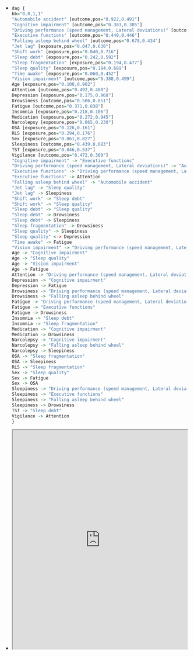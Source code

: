 - ```r
  dag {
  bb="0,0,1,1"
  "Automobile accident" [outcome,pos="0.922,0.491"]
  "Cognitive impairment" [outcome,pos="0.383,0.385"]
  "Driving performance (speed management, Lateral deviations)" [outcome,pos="0.684,0.613"]
  "Executive functions" [outcome,pos="0.449,0.446"]
  "Falling asleep behind wheel" [outcome,pos="0.678,0.434"]
  "Jet lag" [exposure,pos="0.047,0.630"]
  "Shift work" [exposure,pos="0.040,0.716"]
  "Sleep debt" [exposure,pos="0.242,0.592"]
  "Sleep fragmentation" [exposure,pos="0.194,0.477"]
  "Sleep quality" [exposure,pos="0.184,0.689"]
  "Time awake" [exposure,pos="0.060,0.452"]
  "Vision impairment" [outcome,pos="0.388,0.499"]
  Age [exposure,pos="0.100,0.902"]
  Attention [outcome,pos="0.492,0.400"]
  Depression [exposure,pos="0.175,0.968"]
  Drowsiness [outcome,pos="0.506,0.851"]
  Fatigue [outcome,pos="0.371,0.838"]
  Insomnia [exposure,pos="0.218,0.106"]
  Medication [exposure,pos="0.272,0.945"]
  Narcolepsy [exposure,pos="0.065,0.230"]
  OSA [exposure,pos="0.126,0.161"]
  RLS [exposure,pos="0.294,0.176"]
  Sex [exposure,pos="0.061,0.827"]
  Sleepiness [outcome,pos="0.439,0.683"]
  TST [exposure,pos="0.046,0.537"]
  Vigilance [outcome,pos="0.472,0.309"]
  "Cognitive impairment" -> "Executive functions"
  "Driving performance (speed management, Lateral deviations)" -> "Automobile accident"
  "Executive functions" -> "Driving performance (speed management, Lateral deviations)"
  "Executive functions" -> Attention
  "Falling asleep behind wheel" -> "Automobile accident"
  "Jet lag" -> "Sleep quality"
  "Jet lag" -> Sleepiness
  "Shift work" -> "Sleep debt"
  "Shift work" -> "Sleep quality"
  "Sleep debt" -> "Sleep quality"
  "Sleep debt" -> Drowsiness
  "Sleep debt" -> Sleepiness
  "Sleep fragmentation" -> Drowsiness
  "Sleep quality" -> Sleepiness
  "Sleep quality" <-> Depression
  "Time awake" -> Fatigue
  "Vision impairment" -> "Driving performance (speed management, Lateral deviations)"
  Age -> "Cognitive impairment"
  Age -> "Sleep quality"
  Age -> "Vision impairment"
  Age -> Fatigue
  Attention -> "Driving performance (speed management, Lateral deviations)"
  Depression -> "Cognitive impairment"
  Depression -> Fatigue
  Drowsiness -> "Driving performance (speed management, Lateral deviations)"
  Drowsiness -> "Falling asleep behind wheel"
  Fatigue -> "Driving performance (speed management, Lateral deviations)"
  Fatigue -> "Executive functions"
  Fatigue -> Drowsiness
  Insomnia -> "Sleep debt"
  Insomnia -> "Sleep fragmentation"
  Medication -> "Cognitive impairment"
  Medication -> Drowsiness
  Narcolepsy -> "Cognitive impairment"
  Narcolepsy -> "Falling asleep behind wheel"
  Narcolepsy -> Sleepiness
  OSA -> "Sleep fragmentation"
  OSA -> Sleepiness
  RLS -> "Sleep fragmentation"
  Sex -> "Sleep quality"
  Sex -> Fatigue
  Sex -> OSA
  Sleepiness -> "Driving performance (speed management, Lateral deviations)"
  Sleepiness -> "Executive functions"
  Sleepiness -> "Falling asleep behind wheel"
  Sleepiness -> Drowsiness
  TST -> "Sleep debt"
  Vigilance -> Attention
  }
  
  ```
- <iframe src="https://www.dagitty.net/dags.html" style="width: 100%; height: 600px"></iframe>